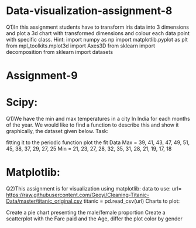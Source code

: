 # Data-visualization-assignment-8

Q1)In this assignment students have to transform iris data into 3 dimensions
and plot a 3d chart with transformed dimensions and colour each data
point with specific class.
Hint:
import numpy as np
import matplotlib.pyplot as plt
from mpl_toolkits.mplot3d import Axes3D
from sklearn import decomposition
from sklearn import datasets

# Assignment-9
# Scipy:
Q1)We have the min and max temperatures in a city In India for each months of the year. We would like to find a function to describe this and show it graphically, the dataset given below. Task:

fitting it to the periodic function
plot the fit Data Max = 39, 41, 43, 47, 49, 51, 45, 38, 37, 29, 27, 25 Min = 21, 23, 27, 28, 32, 35, 31, 28, 21, 19, 17, 18

# Matplotlib:
Q2)This assignment is for visualization using matplotlib: data to use: url= https://raw.githubusercontent.com/Geoyi/Cleaning-Titanic-Data/master/titanic_original.csv titanic = pd.read_csv(url) Charts to plot:

Create a pie chart presenting the male/female proportion
Create a scatterplot with the Fare paid and the Age, differ the plot color by gender




